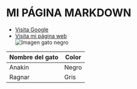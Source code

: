 # MI PÁGINA MARKDOWN  
* [Visita Google](https://www.google.com)  
* [Visita mi página web](mipagina.html)    
![Imagen gato negro](/images/imagen_gato_negro.avif)  

| Nombre del gato                          | Color                                   |
|------------------------------------------|-----------------------------------------|
| Anakin                                   | Negro                                   |
| Ragnar                                   | Gris                                    |



